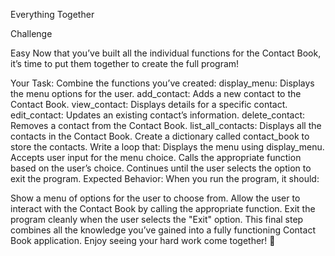 Everything Together


Challenge

Easy
Now that you’ve built all the individual functions for the Contact Book, it’s time to put them together to create the full program!

Your Task:
Combine the functions you’ve created:
display_menu: Displays the menu options for the user.
add_contact: Adds a new contact to the Contact Book.
view_contact: Displays details for a specific contact.
edit_contact: Updates an existing contact’s information.
delete_contact: Removes a contact from the Contact Book.
list_all_contacts: Displays all the contacts in the Contact Book.
Create a dictionary called contact_book to store the contacts.
Write a loop that:
Displays the menu using display_menu.
Accepts user input for the menu choice.
Calls the appropriate function based on the user’s choice.
Continues until the user selects the option to exit the program.
Expected Behavior:
When you run the program, it should:

Show a menu of options for the user to choose from.
Allow the user to interact with the Contact Book by calling the appropriate function.
Exit the program cleanly when the user selects the "Exit" option.
This final step combines all the knowledge you’ve gained into a fully functioning Contact Book application. Enjoy seeing your hard work come together! 🎉
